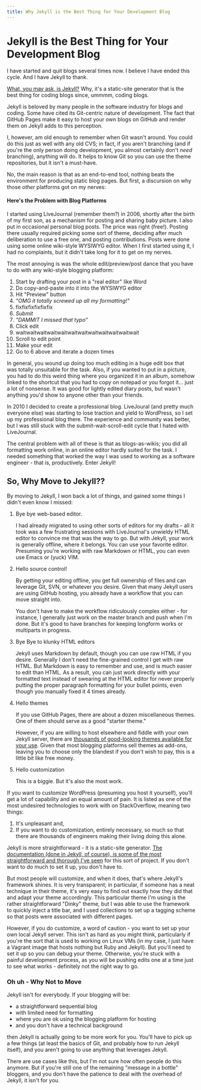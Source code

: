 ```yaml
---
title: Why Jekyll is the Best Thing for Your Development Blog
---
```


# Jekyll is the Best Thing for Your Development Blog
I have started and quit blogs several times now. I believe I have ended
this cycle. And I have Jekyll to thank.

[What, you may ask, is Jekyll?](https://jekyllrb.com/) Why, it's a static-site
generator that is the best thing for coding blogs since, ummmm, coding
blogs.

Jekyll is beloved by many people in the software industry for blogs
and coding. Some have cited its Git-centric nature of development. The fact
that GitHub Pages make it easy to host your own blogs on GitHub and
render them on Jekyll adds to this perception.

I, however, am old enough to remember when Git wasn't around. You could
do this just as well with any old CVS; in fact, if you aren't branching
(and if you're the only person doing development, you almost certainly
don't _need_ branching), anything will do. It helps to know Git so you can
use the theme repositories, but it isn't a must-have.

No, the main reason is that as an end-to-end tool, nothing beats the
environment for producing static blog pages. But first, a discursion on
why those _other_ platforms got on my nerves:

#### Here's the Problem with Blog Platforms

I started using LiveJournal (remember them?) in 2006, shortly after
the birth of my first son, as a mechanism for posting and sharing baby
picture. I also put in occasional personal blog posts. The price was
right (free!).  Posting there usually required picking some sort of
theme, deciding after much deliberation to use a free one, and posting
contributions. Posts were done using some online wiki-style WYSIWYG
editor. When I first started using it, I had no complaints, but it
didn't take long for it to get on my nerves.

The most annoying is was the whole edit/preview/post dance that you have
to do with any wiki-style blogging platform:

1. Start by drafting your post in a "real editor" like Word
2. Do copy-and-paste into it into the WYSIWYG editor
3. Hit "Preview" button
4. _"OMG it totally screwed up all my formatting!"_
5. fixfixfixfixfixfix
6. *Submit*
7. _"DAMMIT I missed that typo"_
8. Click edit
9. waitwaitwaitwaitwaitwaitwaitwaitwaitwaitwaitwait
10. Scroll to edit point
11. Make your edit
12. Go to 6 above and iterate a dozen times

In general, you wound up doing too much editing in a huge edit box that
was totally unsuitable for the task.
Also, if you wanted to put in a picture,
you had to do this weird thing where you organized it in an album, somehow
linked to the shortcut that you had to copy on notepad or you forgot
it... just a lot of nonsense. It was good for lightly edited diary posts,
but wasn't anything you'd show to anyone other than your friends.

In 2010 I decided to create a professional blog. LiveJoural (and
pretty much everyone else) was starting to lose traction and yield to
WordPress, so I set up my professional blog there. The experience and
community was better, but I was still stuck with the
submit-wait-scroll-edit cycle that I hated with LiveJournal.

The central problem with all of these is that as
blogs-as-wikis; you did all formatting work online, in an online editor
hardly suited for the task. I needed something that worked the way I
was used to working as a software engineer - that is,
productively. Enter Jekyll!

## So, Why Move to Jekyll??

By moving to Jekyll, I won back a lot of things, and gained some things
I didn't even know I missed:

1. Bye bye web-based editor.

    I had already migrated to using other sorts of editors for my
    drafts - all it took was a few frustrating sessions with LiveJournal's
    unwieldy HTML editor to convince me that was the way to go. But with
    Jekyll, your work is generally offline, where it belongs. You can use
    your favorite editor. Presuming you're working with raw Markdown or
    HTML, you can even use Emacs or (yuck) VIM.

2. Hello source control!

    By getting your editing offline, you get full ownership of files and
    can leverage Git, SVN, or whatever you desire. Given that many Jekyll users
    are using GitHub hosting, you already have a workflow that you can move
    straight into.

    You don't have to make the workflow ridiculously complex either - for instance,
    I generally just work on the master branch and push when I'm done. But it's
    good to have branches for keeping longform works or multiparts in progress.

3. Bye Bye to klunky HTML editors

    Jekyll uses Markdown by default, though you can use raw HTML if you desire.
    Generally I don't need the fine-grained control I get with raw HTML. But
    Markdown is easy to remember and use, and is much easier to edit than
    HTML. As a result, you can just work directly with your formatted text
    instead of swearing at the HTML editor for never properly putting the
    proper paragraph formatting for your bullet points, even though you manually
    fixed it 4 times already.

4. Hello themes

    If you use GitHub Pages, there are about a dozen miscellaneous themes. One
    of them should serve as a good "starter theme."

    However, if you are willing to host elsewhere and fiddle with your own
    Jekyll server, there are [thousands of good-looking themes available for your
    use](https://github.com/jekyll/jekyll/wiki/Themes). Given that most blogging
    platforms sell themes as add-ons, leaving you to choose only the blandest if
    you don't wish to pay, this is a little bit like free money.

5. Hello customization

    This is a biggie. But it's also the most work.

If you want to customize WordPress (presuming you host it yourself),
you'll get a lot of capability and an equal amount of pain. It is
listed as one of the most undesired technologies to work with on
StackOverflow, meaning two things:
1. It's unpleasant and,
2. If you
want to do customization, entirely necessary, so much so that there
are thousands of engineers making their living doing this alone.

Jekyll is more straightforward - it is a static-site generator. [The
documentation (done in Jekyll, of course), is some of the most straightforward
and thorough I've seen](https://jekyllrb.com/docs/structure/) for this
sort of project. If you don't want to do much to set it up, you don't
have to.

But most people will customize, and when it does, that's where Jekyll's
framework shines. It is very transparent; in particular, if someone has a
neat technique in their theme, it's very easy to find out exactly how they
did that and adapt your theme accordingly. This particular theme I'm using
is the rather straightforward "Dinky" theme, but I was able to use the
framework to quickly inject a title bar, and I used collections to set up
a tagging scheme so that posts were associated with different pages.

However, if you do customize, a word of caution - you want to set up your own
local Jekyll server. This isn't as hard as you might think, particularly if
you're the sort that is used to working on Linux VMs (in my case, I just have
a Vagrant image that hosts nothing but Ruby and Jekyll). But you'll need to
set it up so you can debug your theme. Otherwise, you're stuck with a painful
development process, as you will be pushing edits one at a time just to see
what works - definitely not the right way to go.

### Oh uh - Why Not to Move

Jekyll isn't for everybody. If your blogging will be:

- a straightforward sequential blog
- with limited need for formatting
- where you are ok using the blogging platform for hosting
- and you don't have a technical background

then Jekyll is actually going to be more work for you. You'll have to
pick up a few things (at least the basics of Git, and probably how to
run Jekyll itself), and you aren't going to use anything that
leverages Jekyll.

There are use cases like this, but I'm not sure how often people do this
anymore. But if you're still one of the remaining "message in a bottle" bloggers, and you don't have the patience to deal with the overhead of Jekyll, it
isn't for you.
